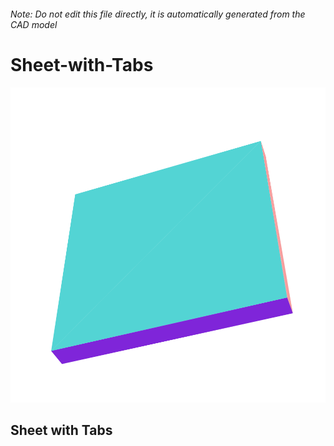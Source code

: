 ###### Note: Do not edit this file directly, it is automatically generated from the CAD model

# Sheet-with-Tabs

![](/project.svg)

## Sheet with Tabs


